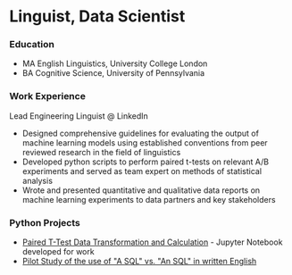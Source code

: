 # Linguist,  Data Scientist

### Education
- MA English Linguistics, University College London
- BA Cognitive Science, University of Pennsylvania

### Work Experience
Lead Engineering Linguist @ LinkedIn
- Designed comprehensive guidelines for evaluating the output of machine learning models using
established conventions from peer reviewed research in the field of linguistics
- Developed python scripts to perform paired t-tests on relevant A/B experiments and served as team expert on methods of statistical analysis
- Wrote and presented quantitative and qualitative data reports on machine learning experiments to data partners and key stakeholders

### Python Projects
- [Paired T-Test Data Transformation and Calculation](https://colab.research.google.com/drive/1BTM3wEgqIpkmQKG5zr2LIfRnL3yDLJzG?usp=sharing) - Jupyter Notebook developed for work
- [Pilot Study of the use of "A SQL" vs. "An SQL" in written English](https://github.com/eck-e/pronunciationOfSQL)
